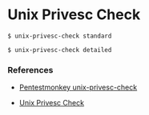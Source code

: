 # Unix Privesc Check

`$ unix-privesc-check standard`

`$ unix-privesc-check detailed`

### **References**

- [Pentestmonkey unix-privesc-check](https://pentestmonkey.net/tools/audit/unix-privesc-check)

- [Unix Privesc Check](https://github.com/pentestmonkey/unix-privesc-check)